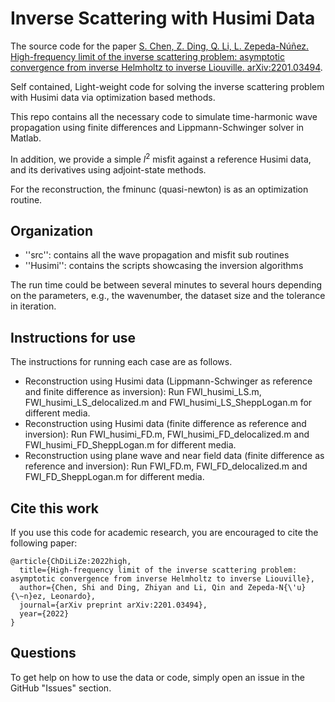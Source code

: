 # Inverse Scattering with Husimi Data

The source code for the paper [S. Chen, Z. Ding, Q. Li, L. Zepeda-Núñez. High-frequency limit of the inverse scattering problem: asymptotic convergence from inverse Helmholtz to inverse Liouville. arXiv:2201.03494](https://arxiv.org/abs/2201.03494).

Self contained, Light-weight code for solving the inverse scattering problem with Husimi data via optimization based methods.

This repo contains all the necessary code to simulate time-harmonic wave propagation using finite differences and Lippmann-Schwinger solver in Matlab. 

In addition, we provide a simple $l^2$ misfit against a reference Husimi data, and its derivatives using adjoint-state methods. 

For the reconstruction, the fminunc (quasi-newton) is as an optimization routine.

## Organization

- ''src'': contains all the wave propagation and misfit sub routines
- ''Husimi'': contains the scripts showcasing the inversion algorithms

The run time could be between several minutes to several hours depending on the parameters, e.g., the wavenumber, the dataset size and the tolerance in iteration.

## Instructions for use

The instructions for running each case are as follows.

- Reconstruction using Husimi data (Lippmann-Schwinger as reference and finite difference as inversion): Run FWI_husimi_LS.m, FWI_husimi_LS_delocalized.m and FWI_husimi_LS_SheppLogan.m for different media.
- Reconstruction using Husimi data (finite difference as reference and inversion): Run FWI_husimi_FD.m, FWI_husimi_FD_delocalized.m and FWI_husimi_FD_SheppLogan.m for different media.
- Reconstruction using plane wave and near field data (finite difference as reference and inversion): Run FWI_FD.m, FWI_FD_delocalized.m and FWI_FD_SheppLogan.m for different media.

## Cite this work

If you use this code for academic research, you are encouraged to cite the following paper:

```
@article{ChDiLiZe:2022high,
  title={High-frequency limit of the inverse scattering problem: asymptotic convergence from inverse Helmholtz to inverse Liouville},
  author={Chen, Shi and Ding, Zhiyan and Li, Qin and Zepeda-N{\'u}{\~n}ez, Leonardo},
  journal={arXiv preprint arXiv:2201.03494},
  year={2022}
}
```

## Questions

To get help on how to use the data or code, simply open an issue in the GitHub "Issues" section.